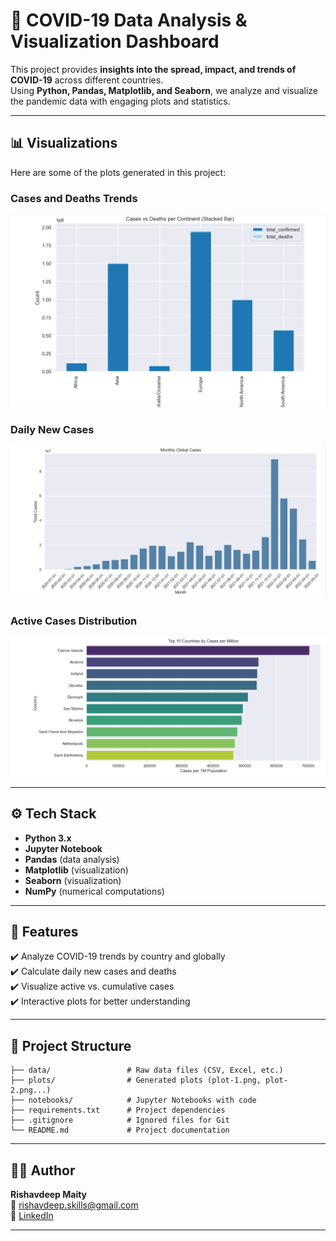 
# 🦠 COVID-19 Data Analysis & Visualization Dashboard

This project provides **insights into the spread, impact, and trends of COVID-19** across different countries.  
Using **Python, Pandas, Matplotlib, and Seaborn**, we analyze and visualize the pandemic data with engaging plots and statistics.

---

## 📊 Visualizations

Here are some of the plots generated in this project:

### Cases and Deaths Trends
![Plot 1](plots/plot-1.png)

### Daily New Cases
![Plot 2](plots/plot-2.png)

### Active Cases Distribution
![Plot 3](plots/plot-3.png)

---

## ⚙️ Tech Stack

- **Python 3.x**
- **Jupyter Notebook**
- **Pandas** (data analysis)
- **Matplotlib** (visualization)
- **Seaborn** (visualization)
- **NumPy** (numerical computations)

---

## 🚀 Features

✔️ Analyze COVID-19 trends by country and globally  
✔️ Calculate daily new cases and deaths  
✔️ Visualize active vs. cumulative cases  
✔️ Interactive plots for better understanding  

---

## 📂 Project Structure

```
├── data/                 # Raw data files (CSV, Excel, etc.)
├── plots/                # Generated plots (plot-1.png, plot-2.png...)
├── notebooks/            # Jupyter Notebooks with code
├── requirements.txt      # Project dependencies
├── .gitignore            # Ignored files for Git
└── README.md             # Project documentation
```

---

## 👨‍💻 Author

**Rishavdeep Maity**  
📧 rishavdeep.skills@gmail.com  
🔗 [LinkedIn](https://www.linkedin.com/in/rishav05112003)  

---

